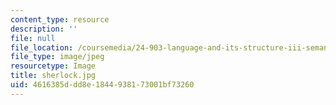 ```yaml
---
content_type: resource
description: ''
file: null
file_location: /coursemedia/24-903-language-and-its-structure-iii-semantics-and-pragmatics-spring-2005/4616385ddd8e1844938173001bf73260_sherlock.jpg
file_type: image/jpeg
resourcetype: Image
title: sherlock.jpg
uid: 4616385d-dd8e-1844-9381-73001bf73260
---
```

